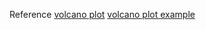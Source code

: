Reference
[volcano plot](https://huntsmancancerinstitute.github.io/hciR/volcano.html)
[volcano plot example](https://www.biostars.org/p/268514/)
<!--stackedit_data:
eyJoaXN0b3J5IjpbNDc0MDczMzk1LC0xMTI0MTk0NjM4XX0=
-->